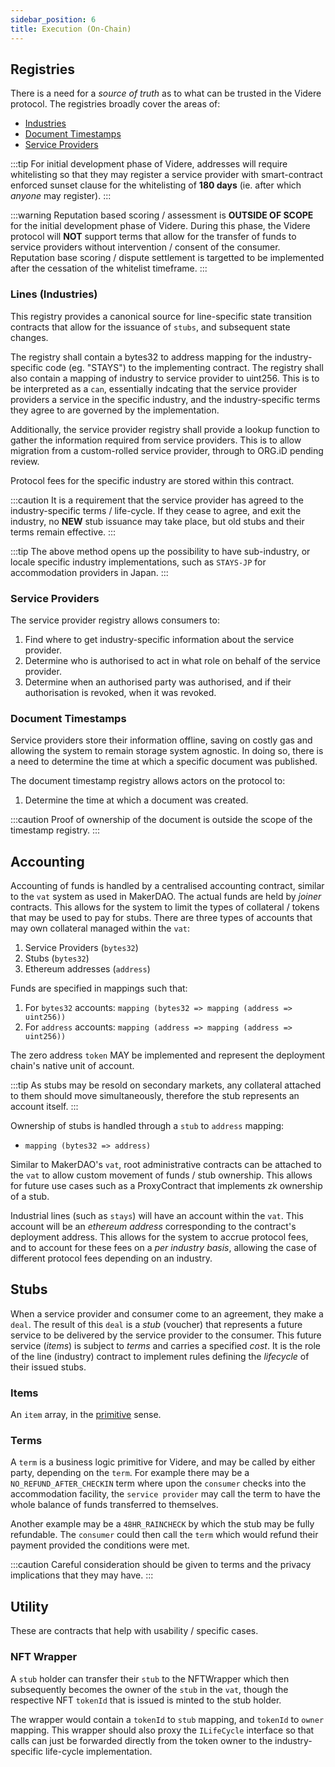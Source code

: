 ```yaml
---
sidebar_position: 6
title: Execution (On-Chain)
---
```


## Registries

There is a need for a *source of truth* as to what can be trusted in the Videre protocol. The registries broadly cover the areas of:

* [Industries](#industries)
* [Document Timestamps](#document-timestamps)
* [Service Providers](#service-providers)

:::tip
For initial development phase of Videre, addresses will require whitelisting so that they may register a service provider with smart-contract enforced sunset clause for the whitelisting of **180 days** (ie. after which *anyone* may register). 
:::

:::warning
Reputation based scoring / assessment is **OUTSIDE OF SCOPE** for the initial development phase of Videre. During this phase, the Videre protocol will **NOT** support terms that allow for the transfer of funds to service providers without intervention / consent of the consumer. Reputation base scoring / dispute settlement is targetted to be implemented after the cessation of the whitelist timeframe.
:::

### Lines (Industries)

This registry provides a canonical source for line-specific state transition contracts that allow for the issuance of `stubs`, and subsequent state changes.

The registry shall contain a bytes32 to address mapping for the industry-specific code (eg. "STAYS") to the implementing contract. The registry shall also contain a mapping of industry to service provider to uint256. This is to be interpreted as a `can`, essentially indcating that the service provider providers a service in the specific industry, and the industry-specific terms they agree to are governed by the implementation.

Additionally, the service provider registry shall provide a lookup function to gather the information required from service providers. This is to allow migration from a custom-rolled service provider, through to ORG.iD pending review.

Protocol fees for the specific industry are stored within this contract.

:::caution
It is a requirement that the service provider has agreed to the industry-specific terms / life-cycle. If they cease to agree, and exit the industry, no **NEW** stub issuance may take place, but old stubs and their terms remain effective.
:::

:::tip
The above method opens up the possibility to have sub-industry, or locale specific industry implementations, such as `STAYS-JP` for accommodation providers in Japan.
:::

### Service Providers

The service provider registry allows consumers to:

1. Find where to get industry-specific information about the service provider.
2. Determine who is authorised to act in what role on behalf of the service provider.
3. Determine when an authorised party was authorised, and if their authorisation is revoked, when it was revoked.

### Document Timestamps

Service providers store their information offline, saving on costly gas and allowing the system to remain storage system agnostic. In doing so, there is a need to determine the time at which a specific document was published.

The document timestamp registry allows actors on the protocol to:

1. Determine the time at which a document was created.

:::caution
Proof of ownership of the document is outside the scope of the timestamp registry.
:::

## Accounting

Accounting of funds is handled by a centralised accounting contract, similar to the `vat` system as used in MakerDAO. The actual funds are held by *joiner* contracts. This allows for the system to limit the types of collateral / tokens that may be used to pay for stubs. There are three types of accounts that may own collateral managed within the `vat`:

1. Service Providers (`bytes32`)
2. Stubs (`bytes32`)
3. Ethereum addresses (`address`)

Funds are specified in mappings such that:

1. For `bytes32` accounts: `mapping (bytes32 => mapping (address => uint256))`
2. For `address` accounts: `mapping (address => mapping (address => uint256))`

The zero address `token` MAY be implemented and represent the deployment chain's native unit of account.

:::tip
As stubs may be resold on secondary markets, any collateral attached to them should move simultaneously, therefore the stub represents an account itself.
:::

Ownership of stubs is handled through a `stub` to `address` mapping:

* `mapping (bytes32 => address)`

Similar to MakerDAO's `vat`, root administrative contracts can be attached to the `vat` to allow custom movement of funds / stub ownership. This allows for future use cases such as a ProxyContract that implements zk ownership of a stub.

Industrial lines (such as `stays`) will have an account within the `vat`. This account will be an *ethereum address* corresponding to the contract's deployment address. This allows for the system to accrue protocol fees, and to account for these fees on a *per industry basis*, allowing the case of different protocol fees depending on an industry.

## Stubs

When a service provider and consumer come to an agreement, they make a `deal`. The result of this `deal` is a *stub* (voucher) that represents a future service to be delivered by the service provider to the consumer. This future service (*items*) is subject to *terms* and carries a specified *cost*. It is the role of the line (industry) contract to implement rules defining the *lifecycle* of their issued stubs.

### Items

An `item` array, in the [primitive](./primitives) sense.

### Terms

A `term` is a business logic primitive for Videre, and may be called by either party, depending on the `term`. For example there may be a `NO_REFUND_AFTER_CHECKIN` term where upon the `consumer` checks into the accommodation facility, the `service provider` may call the term to have the whole balance of funds transferred to themselves.

Another example may be a `48HR_RAINCHECK` by which the stub may be fully refundable. The `consumer` could then call the `term` which would refund their payment provided the conditions were met.

:::caution
Careful consideration should be given to terms and the privacy implications that they may have.
:::

## Utility

These are contracts that help with usability / specific cases.

### NFT Wrapper

A `stub` holder can transfer their `stub` to the NFTWrapper which then subsequently becomes the owner of the `stub` in the `vat`, though the respective NFT `tokenId` that is issued is minted to the stub holder.

The wrapper would contain a `tokenId` to `stub` mapping, and `tokenId` to `owner` mapping. This wrapper should also proxy the `ILifeCycle` interface so that calls can just be forwarded directly from the token owner to the industry-specific life-cycle implementation.